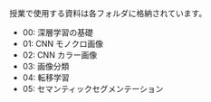 授業で使用する資料は各フォルダに格納されています。
* 00: 深層学習の基礎
* 01: CNN モノクロ画像
* 02: CNN カラー画像
* 03: 画像分類
* 04: 転移学習
* 05: セマンティックセグメンテーション


